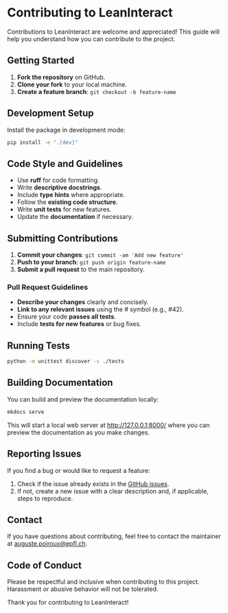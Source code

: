 # Contributing to LeanInteract

Contributions to LeanInteract are welcome and appreciated! This guide will help you understand how you can contribute to the project.

## Getting Started

1. **Fork the repository** on GitHub.
2. **Clone your fork** to your local machine.
3. **Create a feature branch**: `git checkout -b feature-name`

## Development Setup

Install the package in development mode:

   ```bash
   pip install -e ".[dev]"
   ```

## Code Style and Guidelines

- Use **ruff** for code formatting.
- Write **descriptive docstrings**.
- Include **type hints** where appropriate.
- Follow the **existing code structure**.
- Write **unit tests** for new features.
- Update the **documentation** if necessary.

## Submitting Contributions

1. **Commit your changes**: `git commit -am 'Add new feature'`
2. **Push to your branch**: `git push origin feature-name`
3. **Submit a pull request** to the main repository.

### Pull Request Guidelines

- **Describe your changes** clearly and concisely.
- **Link to any relevant issues** using the # symbol (e.g., #42).
- Ensure your code **passes all tests**.
- Include **tests for new features** or bug fixes.

## Running Tests

```bash
python -m unittest discover -s ./tests
```

## Building Documentation

You can build and preview the documentation locally:

```bash
mkdocs serve
```

This will start a local web server at <http://127.0.0.1:8000/> where you can preview the documentation as you make changes.

## Reporting Issues

If you find a bug or would like to request a feature:

1. Check if the issue already exists in the [GitHub issues](https://github.com/augustepoiroux/LeanInteract/issues).
2. If not, create a new issue with a clear description and, if applicable, steps to reproduce.

## Contact

If you have questions about contributing, feel free to contact the maintainer at [auguste.poiroux@epfl.ch](mailto:auguste.poiroux@epfl.ch).

## Code of Conduct

Please be respectful and inclusive when contributing to this project. Harassment or abusive behavior will not be tolerated.

Thank you for contributing to LeanInteract!
